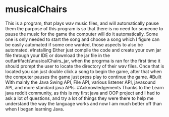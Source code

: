 # musicalChairs
This is a program, that plays wav music files, and will automatically pause them the purpose of this program is so that there is no need for someone to pause the music for the game the computer will do it automatically. Some one is only needed to start the song and choose a song which I figure can be easily automated if some one wanted, those aspects to also be automated.
#Installing
Either just compile the code and create your own jar file through your IDE or download the jar file in the out\artifacts\musicalChairs_jar, when the progrma is ran for the first time it should prompt the user to locate the directory of their wav files. Once that is located you can just double click a song to begin the game, after that when the computer pauses the game just press play to continue the game.
#Built With
mainly the Java Swing API, File API, various listener API, javasound API, and more standard java APIs.
#Acknowledgements
Thanks to the Learn java reddit community, as this is my first java and OOP project and I had to ask a lot of questions, and try a lot of things they were there to help me understand the way the language works and now I am much better off than when I began learning Java.